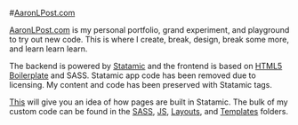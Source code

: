 #[AaronLPost.com](http://AaronLPost.com)

[AaronLPost.com](http://AaronLPost.com) is my personal portfolio, grand experiment, and playground to try out new code. This is where I create, break, design, break some more, and learn learn learn.

 The backend is powered by [Statamic](http://www.statamic.com) and the frontend is based on [HTML5 Boilerplate](http://html5boilerplate.com) and SASS. Statamic app code has been removed due to licensing. My content and code has been preserved with Statamic tags.
 
 [This](http://www.statamic.com/learn/core-concepts/how-pages-are-built) will give you an idea of how pages are built in Statamic. The bulk of my custom code can be found in the [SASS](https://github.com/aaronlpost/Aaron-L-Post---Portfolio/tree/hookem/_themes/rikki-tikki/sass), [JS](https://github.com/aaronlpost/Aaron-L-Post---Portfolio/tree/hookem/_themes/rikki-tikki/js), [Layouts](https://github.com/aaronlpost/Aaron-L-Post---Portfolio/tree/hookem/_themes/rikki-tikki/layouts), and [Templates](https://github.com/aaronlpost/Aaron-L-Post---Portfolio/tree/hookem/_themes/rikki-tikki/templates) folders.

